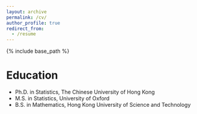 ```yaml
---
layout: archive
permalink: /cv/
author_profile: true
redirect_from:
  - /resume
---
```


{% include base_path %}

Education
======
* Ph.D. in Statistics, The Chinese University of Hong Kong
* M.S. in Statistics, University of Oxford
* B.S. in Mathematics, Hong Kong University of Science and Technology
